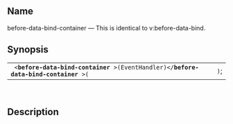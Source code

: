 <div>

<div>

</div>

<div>

## Name

before-data-bind-container — This is identical to v:before-data-bind.

</div>

<div>

## Synopsis

<div>

|                                                                                               |      |
|-----------------------------------------------------------------------------------------------|------|
| ` <`**`before-data-bind-container`**` >(EventHandler)</`**`before-data-bind-container`**` >(` | `)`; |

<div>

 

</div>

</div>

</div>

<div>

## Description

</div>

</div>
